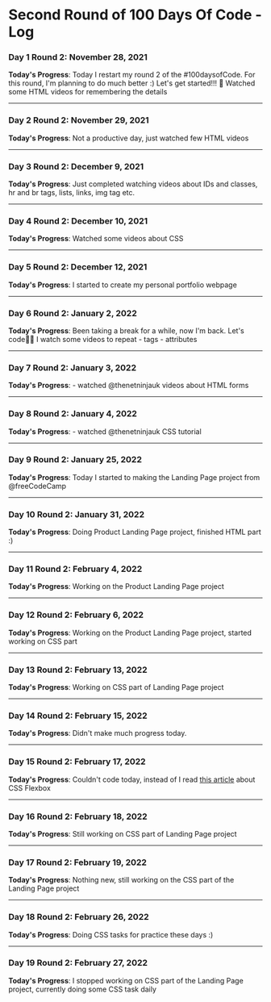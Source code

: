 # Second Round of 100 Days Of Code - Log

### Day 1 Round 2: November 28, 2021

**Today's Progress**: Today I restart my round 2 of the #100daysofCode. For this round, I'm planning to do much better :) Let's get started!!! 🚀 Watched some HTML videos for remembering the details

--------------------------------------------------------------------------------------------

### Day 2 Round 2: November 29, 2021

**Today's Progress**: Not a productive day, just watched few HTML videos 

--------------------------------------------------------------------------------------------

### Day 3 Round 2: December 9, 2021

**Today's Progress**: Just completed watching videos about IDs and classes, hr and br tags, lists, links, img tag etc. 

--------------------------------------------------------------------------------------------

### Day 4 Round 2: December 10, 2021

**Today's Progress**: Watched some videos about CSS 

--------------------------------------------------------------------------------------------

### Day 5 Round 2: December 12, 2021

**Today's Progress**: I started to create my personal portfolio webpage

--------------------------------------------------------------------------------------------

### Day 6 Round 2: January 2, 2022

**Today's Progress**: Been taking a break for a while, now I'm back. Let's code👩‍💻 I watch some videos to repeat - tags  - attributes

--------------------------------------------------------------------------------------------

### Day 7 Round 2: January 3, 2022

**Today's Progress**: - watched @thenetninjauk videos about HTML forms

--------------------------------------------------------------------------------------------

### Day 8 Round 2: January 4, 2022

**Today's Progress**: - watched @thenetninjauk CSS tutorial 

--------------------------------------------------------------------------------------------

### Day 9 Round 2: January 25, 2022

**Today's Progress**: Today I started to making the Landing Page project from @freeCodeCamp 

--------------------------------------------------------------------------------------------

### Day 10 Round 2: January 31, 2022

**Today's Progress**: Doing Product Landing Page project, finished HTML part :)

--------------------------------------------------------------------------------------------

### Day 11 Round 2: February 4, 2022

**Today's Progress**: Working on the Product Landing Page project

--------------------------------------------------------------------------------------------

### Day 12 Round 2: February 6, 2022

**Today's Progress**: Working on the Product Landing Page project, started working on CSS part 

--------------------------------------------------------------------------------------------

### Day 13 Round 2: February 13, 2022

**Today's Progress**: Working on CSS part of Landing Page project

--------------------------------------------------------------------------------------------

### Day 14 Round 2: February 15, 2022

**Today's Progress**: Didn't make much progress today. 

--------------------------------------------------------------------------------------------

### Day 15 Round 2: February 17, 2022

**Today's Progress**: Couldn't code today, instead of I read [this article](https://css-tricks.com/snippets/css/a-guide-to-flexbox/) about CSS Flexbox 

--------------------------------------------------------------------------------------------

### Day 16 Round 2: February 18, 2022

**Today's Progress**: Still working on CSS part of Landing Page project

--------------------------------------------------------------------------------------------

### Day 17 Round 2: February 19, 2022

**Today's Progress**: Nothing new, still working on the CSS part of the Landing Page project

--------------------------------------------------------------------------------------------

### Day 18 Round 2: February 26, 2022

**Today's Progress**: Doing CSS tasks for practice these days :)


--------------------------------------------------------------------------------------------

### Day 19 Round 2: February 27, 2022

**Today's Progress**: I stopped working on CSS part of the Landing Page project, currently doing some CSS task daily

